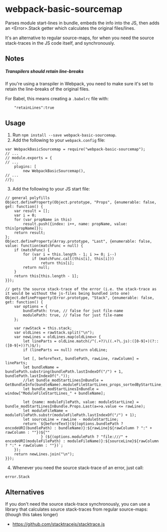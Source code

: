 # webpack-basic-sourcemap
Parses module start-lines in bundle, embeds the info into the JS, then adds an \<Error\>.Stack getter which calculates the original files/lines.

It's an alternative to regular source-maps, for when you need the source stack-traces in the JS code itself, and synchronously.

## Notes

##### Transpilers should retain line-breaks

If you're using a transpiler in Webpack, you need to make sure it's set to retain the line-breaks of the original files.

For Babel, this means creating a `.babelrc` file with:
```
	"retainLines":true
```

## Usage
1) Run `npm install --save webpack-basic-sourcemap`.  
2) Add the following to your `webpack.config` file:  
```
var WebpackBasicSourcemap = require("webpack-basic-sourcemap");
// ...
// module.exports = {
// ...
	plugins: [
		new WebpackBasicSourcemap(),
// ...
//};
```
3) Add the following to your JS start file:  
```
// general polyfills
Object.defineProperty(Object.prototype, "Props", {enumerable: false, get: function() {
	var result = [];
	var i = 0;
	for (var propName in this)
		result.push({index: i++, name: propName, value: this[propName]});
	return result;
};
Object.defineProperty(Array.prototype, "Last", {enumerable: false, value: function(matchFunc = null) {
	if (matchFunc) {
        for (var i = this.length - 1; i >= 0; i--)
            if (matchFunc.call(this[i], this[i]))
                return this[i];
        return null;
    }
    return this[this.length - 1];
}});

// gets the source stack-trace of the error (i.e. the stack-trace as it would be without the js-files being bundled into one)
Object.defineProperty(Error.prototype, "Stack", {enumerable: false, get: function() {
    var options = {
		bundlePath: true, // false for just file-name
		modulePath: true, // false for just file-name
    };

	var rawStack = this.stack;
	var oldLines = rawStack.split("\n");
	var newLines = oldLines.map(oldLine=> {
		let lineParts = oldLine.match(/^(.+?)\((.+?\.js):([0-9]+)(?::([0-9]+))?\)$/);
		if (lineParts == null) return oldLine;

		let [, beforeText, bundlePath, rawLine, rawColumn] = lineParts;
		let bundleName = bundlePath.substring(bundlePath.lastIndexOf("/") + 1, bundlePath.lastIndexOf("."));
		//let bundle_modStartLinesInBundle = GetBundleInfo(bundleName).moduleFileStartLines_props_sortedByStartLine;
		let bundle_modStartLinesInBundle = window["ModuleFileStartLines_" + bundleName];

		let {name: moduleFilePath, value: moduleStartLine} = bundle_modStartLinesInBundle.Props.Last(a=>a.value <= rawLine);
		let moduleFileName = moduleFilePath.substr(moduleFilePath.lastIndexOf("/") + 1);
		let sourceLine = rawLine - moduleStartLine;
		return `${beforeText}(${(options.bundlePath ? encodeURI(bundlePath) : bundleName)}:${rawLine}${rawColumn ? ":" + rawColumn : ""})${""
				} (${(options.modulePath ? "file:///" + encodeURI(moduleFilePath) : moduleFileName)}:${sourceLine}${rawColumn ? ":" + rawColumn : ""})`;
	});
	return newLines.join("\n");
}});
```
4) Whenever you need the source stack-trace of an error, just call:
```
error.Stack
```

## Alternatives
If you don't need the source stack-trace synchronously, you can use a library that calculates source stack-traces from regular source-maps: (though this takes longer)
* https://github.com/stacktracejs/stacktrace.js